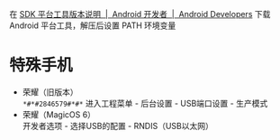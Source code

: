 在 [SDK 平台工具版本说明  |  Android 开发者  |  Android Developers](https://developer.android.com/studio/releases/platform-tools?hl=zh-cn) 下载 Android 平台工具，解压后设置 PATH 环境变量

# 特殊手机

* 荣耀（旧版本）  
  `*#*#2846579#*#*` 进入工程菜单 - 后台设置 - USB端口设置 - 生产模式
* 荣耀（MagicOS 6）  
  开发者选项 - 选择USB的配置 - RNDIS（USB以太网）

‍
